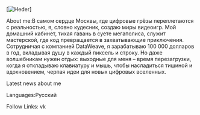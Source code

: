  [![Heder](https://avatars.mds.yandex.net/i?id=9b3e73995470014547eaf2196a02b58ed00a7d92-10889624-images-thumbs&ref=rim&n=33&w=356&h=200)]

 About me:В самом сердце Москвы, где цифровые грёзы переплетаются с реальностью, я, словно кудесник, создаю миры видеоигр. Мой домашний кабинет, тихая гавань в суете мегаполиса, служит мастерской, где код превращается в захватывающие приключения. Сотрудничая с компанией DataWeave, я зарабатываю 100 000 долларов в год, вкладывая душу в каждый пиксель и строку. Но даже волшебникам нужен отдых: выходные для меня – время перезагрузки, когда я откладываю клавиатуру и мышь, чтобы насладиться тишиной и вдохновением, черпая идеи для новых цифровых вселенных.

 Latest news about me
 
 Languages:Русский

 Follow Links:
 vk
 
